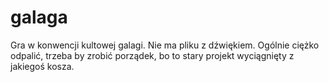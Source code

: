 # galaga

Gra w konwencji kultowej galagi. 
Nie ma pliku z dźwiękiem.
Ogólnie ciężko odpalić, trzeba by zrobić porządek, bo to stary projekt wyciągnięty z jakiegoś kosza. 
